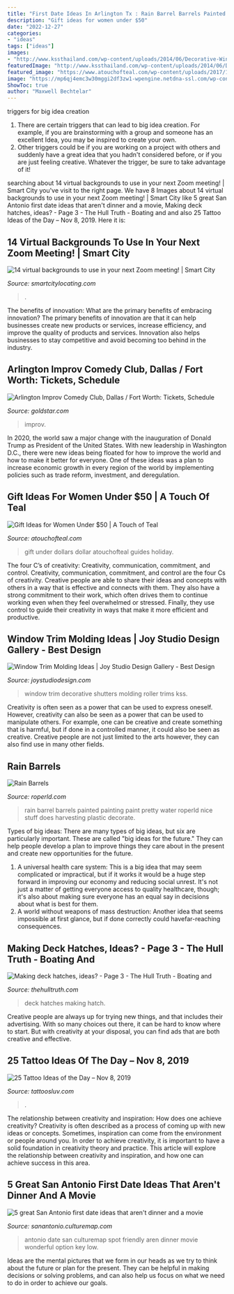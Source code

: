 ```yaml
---
title: "First Date Ideas In Arlington Tx : Rain Barrel Barrels Painted Painting Paint Pretty Water Roperld Nice Stuff Does Harvesting Plastic Decorate"
description: "Gift ideas for women under $50"
date: "2022-12-27"
categories:
- "ideas"
tags: ["ideas"]
images:
- "http://www.kssthailand.com/wp-content/uploads/2014/06/Decorative-Window-Trim-1.jpg"
featuredImage: "http://www.kssthailand.com/wp-content/uploads/2014/06/Decorative-Window-Trim-1.jpg"
featured_image: "https://www.atouchofteal.com/wp-content/uploads/2017/11/gift-ideas-for-women-under-50-dollars.jpg"
image: "https://mp6qj4emc3w30mggi2df3zw1-wpengine.netdna-ssl.com/wp-content/uploads/2020/04/10.png"
ShowToc: true
author: "Maxwell Bechtelar"
---
```



triggers for big idea creation
1. There are certain triggers that can lead to big idea creation. For example, if you are brainstorming with a group and someone has an excellent Idea, you may be inspired to create your own. 
2. Other triggers could be if you are working on a project with others and suddenly have a great idea that you hadn't considered before, or if you are just feeling creative. Whatever the trigger, be sure to take advantage of it!

	

		
searching about 14 virtual backgrounds to use in your next Zoom meeting! | Smart City you've visit to the right page. We have 8 Images about 14 virtual backgrounds to use in your next Zoom meeting! | Smart City like 5 great San Antonio first date ideas that aren&#039;t dinner and a movie, Making deck hatches, ideas? - Page 3 - The Hull Truth - Boating and and also 25 Tattoo Ideas of the Day – Nov 8, 2019. Here it is:
		
    
## 14 Virtual Backgrounds To Use In Your Next Zoom Meeting! | Smart City

<img loading=lazy src="https://mp6qj4emc3w30mggi2df3zw1-wpengine.netdna-ssl.com/wp-content/uploads/2020/04/10.png" onerror="this.onerror=null;this.src='https://tse3.mm.bing.net/th?id=OIP.xwiZZgxKNDo_pJSToP1IiAHaEo&amp;pid=15.1';" alt="14 virtual backgrounds to use in your next Zoom meeting! | Smart City">

_Source: smartcitylocating.com_

>. 

	

The benefits of innovation: What are the primary benefits of embracing innovation?
The primary benefits of innovation are that it can help businesses create new products or services, increase efficiency, and improve the quality of products and services. Innovation also helps businesses to stay competitive and avoid becoming too behind in the industry.

    
## Arlington Improv Comedy Club, Dallas / Fort Worth: Tickets, Schedule

<img loading=lazy src="https://igx.4sqi.net/img/general/original/42296313_pwh92HGBgvWrDL4cQv-MpQNWqWHluY3h6TTSlbsh_N4.jpg" onerror="this.onerror=null;this.src='https://tse1.mm.bing.net/th?id=OIP.lPYubYZO0rpjls1e-FHqRwHaJ4&amp;pid=15.1';" alt="Arlington Improv Comedy Club, Dallas / Fort Worth: Tickets, Schedule">

_Source: goldstar.com_

>improv. 

	

In 2020, the world saw a major change with the inauguration of Donald Trump as President of the United States. With new leadership in Washington D.C., there were new ideas being floated for how to improve the world and how to make it better for everyone. One of these ideas was a plan to increase economic growth in every region of the world by implementing policies such as trade reform, investment, and deregulation.

    
## Gift Ideas For Women Under $50 | A Touch Of Teal

<img loading=lazy src="https://www.atouchofteal.com/wp-content/uploads/2017/11/gift-ideas-for-women-under-50-dollars.jpg" onerror="this.onerror=null;this.src='https://tse2.mm.bing.net/th?id=OIP.Xym5LhqkoJ0HhTnSC5O2cwHaHf&amp;pid=15.1';" alt="Gift Ideas for Women Under $50 | A Touch of Teal">

_Source: atouchofteal.com_

>gift under dollars dollar atouchofteal guides holiday. 

	

The four C’s of creativity: Creativity, communication, commitment, and control.
Creativity, communication, commitment, and control are the four Cs of creativity. Creative people are able to share their ideas and concepts with others in a way that is effective and connects with them. They also have a strong commitment to their work, which often drives them to continue working even when they feel overwhelmed or stressed. Finally, they use control to guide their creativity in ways that make it more efficient and productive.

    
## Window Trim Molding Ideas | Joy Studio Design Gallery - Best Design

<img loading=lazy src="http://www.kssthailand.com/wp-content/uploads/2014/06/Decorative-Window-Trim-1.jpg" onerror="this.onerror=null;this.src='https://tse3.mm.bing.net/th?id=OIP.S-ghtLNuEEFImHc2pDckzQHaGj&amp;pid=15.1';" alt="Window Trim Molding Ideas | Joy Studio Design Gallery - Best Design">

_Source: joystudiodesign.com_

>window trim decorative shutters molding roller trims kss. 

	

Creativity is often seen as a power that can be used to express oneself. However, creativity can also be seen as a power that can be used to manipulate others. For example, one can be creative and create something that is harmful, but if done in a controlled manner, it could also be seen as creative. Creative people are not just limited to the arts however, they can also find use in many other fields.

    
## Rain Barrels

<img loading=lazy src="http://roperld.com/science/graphics/RainBarrelPainted.jpg" onerror="this.onerror=null;this.src='https://tse1.mm.bing.net/th?id=OIP.VShJ51rSvTFTDp_sA1xomQHaLn&amp;pid=15.1';" alt="Rain Barrels">

_Source: roperld.com_

>rain barrel barrels painted painting paint pretty water roperld nice stuff does harvesting plastic decorate. 

	

Types of big ideas:
There are many types of big ideas, but six are particularly important. These are called "big ideas for the future." They can help people develop a plan to improve things they care about in the present and create new opportunities for the future.
1. A universal health care system: This is a big idea that may seem complicated or impractical, but if it works it would be a huge step forward in improving our economy and reducing social unrest. It's not just a matter of getting everyone access to quality healthcare, though; it's also about making sure everyone has an equal say in decisions about what is best for them.
2. A world without weapons of mass destruction: Another idea that seems impossible at first glance, but if done correctly could havefar-reaching consequences.

    
## Making Deck Hatches, Ideas? - Page 3 - The Hull Truth - Boating And

<img loading=lazy src="https://cimg4.ibsrv.net/gimg/www.thehulltruth.com-vbulletin/2000x1124/20190710_071811_b3bf9dd87279041aea8a34ce0e962aacd313310c.jpg" onerror="this.onerror=null;this.src='https://tse3.mm.bing.net/th?id=OIP.F1nfY6FJil5kwQva5Q0v-wHaNJ&amp;pid=15.1';" alt="Making deck hatches, ideas? - Page 3 - The Hull Truth - Boating and">

_Source: thehulltruth.com_

>deck hatches making hatch. 

	

Creative people are always up for trying new things, and that includes their advertising. With so many choices out there, it can be hard to know where to start. But with creativity at your disposal, you can find ads that are both creative and effective.

    
## 25 Tattoo Ideas Of The Day – Nov 8, 2019

<img loading=lazy src="https://external-preview.redd.it/WL5pXjwSM3Y-g7_DIu87STCs74VsQkcKr-jGYttusis.jpg?width=640&amp;crop=smart&amp;auto=webp&amp;s=7337b73706bb3d7c8bd63340564a1d55f03cafb8" onerror="this.onerror=null;this.src='https://tse2.mm.bing.net/th?id=OIP.CUXmtD0tH_fK7Is_-Cp9tgHaJ3&amp;pid=15.1';" alt="25 Tattoo Ideas of the Day – Nov 8, 2019">

_Source: tattoosluv.com_

>. 

	

The relationship between creativity and inspiration: How does one achieve creativity?
Creativity is often described as a process of coming up with new ideas or concepts. Sometimes, inspiration can come from the environment or people around you. In order to achieve creativity, it is important to have a solid foundation in creativity theory and practice. This article will explore the relationship between creativity and inspiration, and how one can achieve success in this area.

    
## 5 Great San Antonio First Date Ideas That Aren&#039;t Dinner And A Movie

<img loading=lazy src="https://res.cloudinary.com/culturemap-com/image/upload/ar_1:1,c_fill,g_faces:center,w_980/v1494877716/photos/228404_original.jpg" onerror="this.onerror=null;this.src='https://tse1.mm.bing.net/th?id=OIP.hMKa-XemlaZmstz97xVL2wHaHa&amp;pid=15.1';" alt="5 great San Antonio first date ideas that aren&#039;t dinner and a movie">

_Source: sanantonio.culturemap.com_

>antonio date san culturemap spot friendly aren dinner movie wonderful option key low. 

	

Ideas are the mental pictures that we form in our heads as we try to think about the future or plan for the present. They can be helpful in making decisions or solving problems, and can also help us focus on what we need to do in order to achieve our goals.

